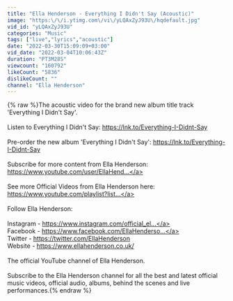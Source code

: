 ```yaml
---
title: "Ella Henderson - Everything I Didn't Say (Acoustic)"
image: "https:\/\/i.ytimg.com\/vi\/yLQAxZyJ93U\/hqdefault.jpg"
vid_id: "yLQAxZyJ93U"
categories: "Music"
tags: ["live","lyrics","acoustic"]
date: "2022-03-30T15:09:09+03:00"
vid_date: "2022-03-04T10:06:43Z"
duration: "PT3M28S"
viewcount: "160792"
likeCount: "5836"
dislikeCount: ""
channel: "Ella Henderson"
---
```

{% raw %}The acoustic video for the brand new album title track 'Everything I Didn't Say'.<br /><br />Listen to Everything I Didn't Say: <a rel="nofollow" target="blank" href="https://lnk.to/Everything-I-Didnt-Say">https://lnk.to/Everything-I-Didnt-Say</a><br /><br />Pre-order the new album 'Everything I Didn't Say': <a rel="nofollow" target="blank" href="https://lnk.to/Everything-I-Didnt-Say">https://lnk.to/Everything-I-Didnt-Say</a><br /><br />Subscribe for more content from Ella Henderson:<br /><a rel="nofollow" target="blank" href="https://www.youtube.com/user/EllaHend...">https://www.youtube.com/user/EllaHend...</a> <br /><br />See more Official Videos from Ella Henderson here:<br /><a rel="nofollow" target="blank" href="https://www.youtube.com/playlist?list...">https://www.youtube.com/playlist?list...</a> <br /><br />Follow Ella Henderson:<br /><br />Instagram - <a rel="nofollow" target="blank" href="https://www.instagram.com/official_el...">https://www.instagram.com/official_el...</a><br />Facebook - <a rel="nofollow" target="blank" href="https://www.facebook.com/EllaHenderso...">https://www.facebook.com/EllaHenderso...</a><br />Twitter - <a rel="nofollow" target="blank" href="https://twitter.com/EllaHenderson​">https://twitter.com/EllaHenderson​</a><br />Website - <a rel="nofollow" target="blank" href="https://www.ellahenderson.co.uk/​">https://www.ellahenderson.co.uk/​</a><br /><br />The official YouTube channel of Ella Henderson.<br /><br />Subscribe to the Ella Henderson channel for all the best and latest official music videos, official audio, albums, behind the scenes and live performances.{% endraw %}

